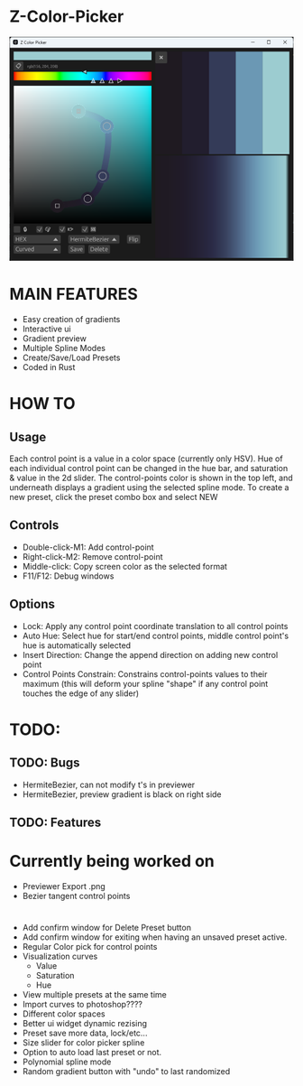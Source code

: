# Z-Color-Picker

![alt text](img/preview_even_newer.png)

# MAIN FEATURES

- Easy creation of gradients
- Interactive ui
- Gradient preview
- Multiple Spline Modes
- Create/Save/Load Presets
- Coded in Rust

# HOW TO

## Usage

Each control point is a value in a color space (currently only HSV).
Hue of each individual control point can be changed in the hue bar, and saturation & value in the 2d slider.
The control-points color is shown in the top left, and underneath displays a gradient using the selected spline mode.
To create a new preset, click the preset combo box and select NEW

## Controls

- Double-click-M1: Add control-point
- Right-click-M2: Remove control-point
- Middle-click: Copy screen color as the selected format
- F11/F12: Debug windows

## Options

- Lock: Apply any control point coordinate translation to all control points
- Auto Hue: Select hue for start/end control points, middle control point's hue is automatically selected
- Insert Direction: Change the append direction on adding new control point
- Control Points Constrain: Constrains control-points values to their maximum (this will deform your spline "shape" if any control point touches the edge of any slider)

# TODO:

## TODO: Bugs

- HermiteBezier, can not modify t's in previewer
- HermiteBezier, preview gradient is black on right side

## TODO: Features

# Currently being worked on

- Previewer Export .png
- Bezier tangent control points

#

- Add confirm window for Delete Preset button
- Add confirm window for exiting when having an unsaved preset active.
- Regular Color pick for control points
- Visualization curves
  - Value
  - Saturation
  - Hue
- View multiple presets at the same time
- Import curves to photoshop????
- Different color spaces
- Better ui widget dynamic rezising
- Preset save more data, lock/etc...
- Size slider for color picker spline
- Option to auto load last preset or not.
- Polynomial spline mode
- Random gradient button with "undo" to last randomized
